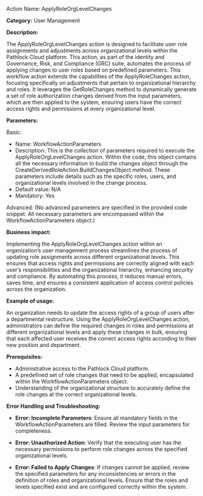 Action Name: ApplyRoleOrgLevelChanges

**Category:** User Management

**Description:**

The ApplyRoleOrgLevelChanges action is designed to facilitate user role assignments and adjustments across organizational levels within the Pathlock Cloud platform. This action, as part of the identity and Governance, Risk, and Compliance (GRC) suite, automates the process of applying changes to user roles based on predefined parameters. This workflow action extends the capabilities of the ApplyRoleChanges action, focusing specifically on adjustments that pertain to organizational hierarchy and roles. It leverages the GetRoleChanges method to dynamically generate a set of role authorization changes derived from the input parameters, which are then applied to the system, ensuring users have the correct access rights and permissions at every organizational level.

**Parameters:**

Basic:
- Name: WorkflowActionParameters
- Description: This is the collection of parameters required to execute the ApplyRoleOrgLevelChanges action. Within the code, this object contains all the necessary information to build the changes object through the CreateDerivedRoleAction.BuildChangesObject method. These parameters include details such as the specific roles, users, and organizational levels involved in the change process.
- Default value: N/A
- Mandatory: Yes

Advanced:
(No advanced parameters are specified in the provided code snippet. All necessary parameters are encompassed within the WorkflowActionParameters object.)

**Business impact:**

Implementing the ApplyRoleOrgLevelChanges action within an organization’s user management process streamlines the process of updating role assignments across different organizational levels. This ensures that access rights and permissions are correctly aligned with each user’s responsibilities and the organizational hierarchy, enhancing security and compliance. By automating this process, it reduces manual errors, saves time, and ensures a consistent application of access control policies across the organization.

**Example of usage:**

An organization needs to update the access rights of a group of users after a departmental restructure. Using the ApplyRoleOrgLevelChanges action, administrators can define the required changes in roles and permissions at different organizational levels and apply these changes in bulk, ensuring that each affected user receives the correct access rights according to their new position and department.

**Prerequisites:**

- Administrative access to the Pathlock Cloud platform.
- A predefined set of role changes that need to be applied, encapsulated within the WorkflowActionParameters object.
- Understanding of the organizational structure to accurately define the role changes at the correct organizational levels.

**Error Handling and Troubleshooting:**

- **Error: Incomplete Parameters**: Ensure all mandatory fields in the WorkflowActionParameters are filled. Review the input parameters for completeness.

- **Error: Unauthorized Action**: Verify that the executing user has the necessary permissions to perform role changes across the specified organizational levels.

- **Error: Failed to Apply Changes**: If changes cannot be applied, review the specified parameters for any inconsistencies or errors in the definition of roles and organizational levels. Ensure that the roles and levels specified exist and are configured correctly within the system.